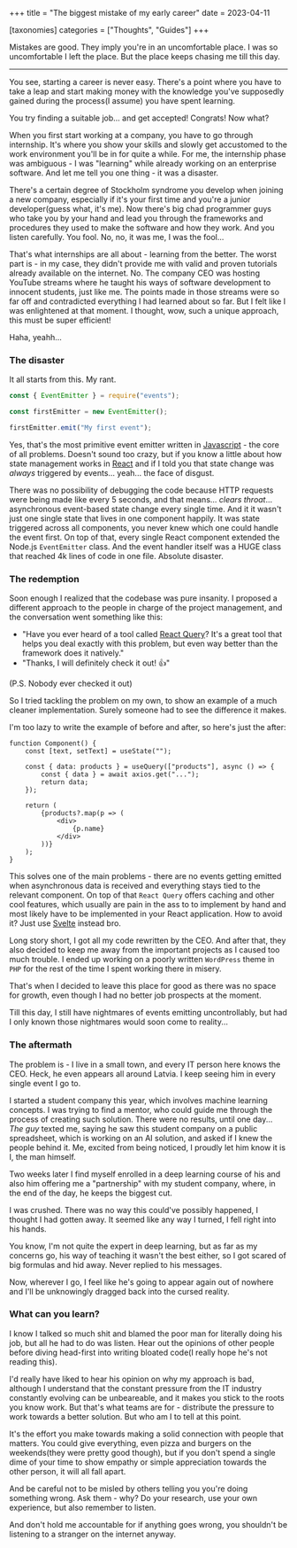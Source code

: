 +++
title = "The biggest mistake of my early career"
date = 2023-04-11

[taxonomies]
categories = ["Thoughts", "Guides"]
+++

Mistakes are good. They imply you're in an uncomfortable place. I was so uncomfortable I left the place. But the place keeps chasing me till this day.

<!-- more -->

---

You see, starting a career is never easy. There's a point where you have to take a leap and start making money with the knowledge you've supposedly gained during the process(I assume) you have spent learning.

You try finding a suitable job... and get accepted! Congrats! Now what?

When you first start working at a company, you have to go through internship. It's where you show your skills and slowly get accustomed to the work environment you'll be in for quite a while. For me, the internship phase was ambiguous - I was "learning" while already working on an enterprise software. And let me tell you one thing - it was a disaster.

There's a certain degree of Stockholm syndrome you develop when joining a new company, especially if it's your first time and you're a junior developer(guess what, it's me). Now there's big chad programmer guys who take you by your hand and lead you through the frameworks and procedures they used to make the software and how they work. And you listen carefully. You fool. No, no, it was me, I was the fool...

That's what internships are all about - learning from the better. The worst part is - in my case, they didn't provide me with valid and proven tutorials already available on the internet. No. The company CEO was hosting YouTube streams where he taught his ways of software development to innocent students, just like me. The points made in those streams were so far off and contradicted everything I had learned about so far. But I felt like I was enlightened at that moment. I thought, wow, such a unique approach, this must be super efficient!

Haha, yeahh...

### The disaster

It all starts from this. My rant.

```js
const { EventEmitter } = require("events");

const firstEmitter = new EventEmitter();

firstEmitter.emit("My first event");
```

Yes, that's the most primitive event emitter written in [Javascript](https://developer.mozilla.org/en-US/docs/Web/javascript) - the core of all problems.
Doesn't sound too crazy, but if you know a little about how state management works in [React](https://react.dev/) and if I told you that state change was _always_ triggered by events... yeah... the face of disgust.

There was no possibility of debugging the code because HTTP requests were being made like every 5 seconds, and that means... *clears throat*... asynchronous event-based state change every single time. And it it wasn't just one single state that lives in one component happily. It was state triggered across all components, you never knew which one could handle the event first. On top of that, every single React component extended the Node.js `EventEmitter` class. And the event handler itself was a HUGE class that reached 4k lines of code in one file. Absolute disaster.

### The redemption

Soon enough I realized that the codebase was pure insanity. I proposed a different approach to the people in charge of the project management, and the conversation went something like this:

- "Have you ever heard of a tool called [React Query](https://tanstack.com/query/latest)? It's a great tool that helps you deal exactly with this problem, but even way better than the framework does it natively."
- "Thanks, I will definitely check it out! 👍"

(P.S. Nobody ever checked it out)

So I tried tackling the problem on my own, to show an example of a much cleaner implementation. Surely someone had to see the difference it makes.

I'm too lazy to write the example of before and after, so here's just the after:

```tsx
function Component() {
    const [text, setText] = useState("");

    const { data: products } = useQuery(["products"], async () => {
        const { data } = await axios.get("...");
        return data;
    });

    return (
        {products?.map(p => (
            <div>
                {p.name}
            </div>
        ))}
    );
}
```

This solves one of the main problems - there are no events getting emitted when asynchronous data is received and everything stays tied to the relevant component. On top of that `React Query` offers caching and other cool features, which usually are pain in the ass to to implement by hand and most likely have to be implemented in your React application. How to avoid it? Just use [Svelte](https://svelte.dev/) instead bro.

Long story short, I got all my code rewritten by the CEO. And after that, they also decided to keep me away from the important projects as I caused too much trouble. I ended up working on a poorly written `WordPress` theme in `PHP` for the rest of the time I spent working there in misery.

That's when I decided to leave this place for good as there was no space for growth, even though I had no better job prospects at the moment.

Till this day, I still have nightmares of events emitting uncontrollably, but had I only known those nightmares would soon come to reality...

### The aftermath

The problem is - I live in a small town, and every IT person here knows the CEO. Heck, he even appears all around Latvia. I keep seeing him in every single event I go to.

I started a student company this year, which involves machine learning concepts. I was trying to find a mentor, who could guide me through the process of creating such solution. There were no results, until one day... *The guy* texted me, saying he saw this student company on a public spreadsheet, which is working on an AI solution, and asked if I knew the people behind it. Me, excited from being noticed, I proudly let him know it is I, the man himself.

Two weeks later I find myself enrolled in a deep learning course of his and also him offering me a "partnership" with my student company, where, in the end of the day, he keeps the biggest cut.

I was crushed. There was no way this could've possibly happened, I thought I had gotten away. It seemed like any way I turned, I fell right into his hands.

You know, I'm not quite the expert in deep learning, but as far as my concerns go, his way of teaching it wasn't the best either, so I got scared of big formulas and hid away. Never replied to his messages.

Now, wherever I go, I feel like he's going to appear again out of nowhere and I'll be unknowingly dragged back into the cursed reality.

### What can you learn?

I know I talked so much shit and blamed the poor man for literally doing his job, but all he had to do was listen. Hear out the opinions of other people before diving head-first into writing bloated code(I really hope he's not reading this).

I'd really have liked to hear his opinion on why my approach is bad, although I understand that the constant pressure from the IT industry constantly evolving can be unbeareable, and it makes you stick to the roots you know work. But that's what teams are for - distribute the pressure to work towards a better solution. But who am I to tell at this point.

It's the effort you make towards making a solid connection with people that matters. You could give everything, even pizza and burgers on the weekends(they were pretty good though), but if you don't spend a single dime of your time to show empathy or simple appreciation towards the other person, it will all fall apart.

And be careful not to be misled by others telling you you're doing something wrong. Ask them - why? Do your research, use your own experience, but also remember to listen.

And don't hold me accountable for if anything goes wrong, you shouldn't be listening to a stranger on the internet anyway.